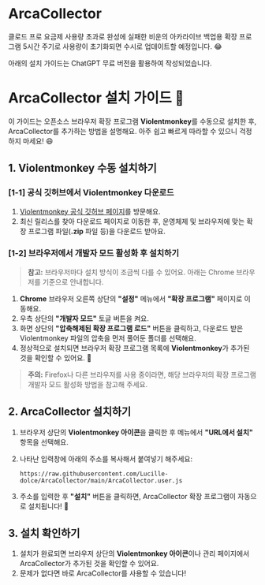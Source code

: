 # ArcaCollector

클로드 프로 요금제 사용량 초과로 완성에 실패한 비운의 아카라이브 백업용 확장 프로그램
5시간 주기로 사용량이 초기화되면 수시로 업데이트할 예정입니다. 😂

아래의 설치 가이드는 ChatGPT 무료 버전을 활용하여 작성되었습니다.


# ArcaCollector 설치 가이드 🚀

이 가이드는 오픈소스 브라우저 확장 프로그램 **Violentmonkey**를 수동으로 설치한 후, ArcaCollector를 추가하는 방법을 설명해요. 아주 쉽고 빠르게 따라할 수 있으니 걱정하지 마세요! 😄

## 1. Violentmonkey 수동 설치하기

### [1-1] 공식 깃허브에서 Violentmonkey 다운로드
1. [Violentmonkey 공식 깃허브 페이지](https://github.com/violentmonkey/violentmonkey)를 방문해요.
2. 최신 릴리스를 찾아 다운로드 페이지로 이동한 후, 운영체제 및 브라우저에 맞는 확장 프로그램 파일(**.zip** 파일 등)을 다운로드 받아요.

### [1-2] 브라우저에서 개발자 모드 활성화 후 설치하기
> **참고:** 브라우저마다 설치 방식이 조금씩 다를 수 있어요. 아래는 Chrome 브라우저를 기준으로 안내합니다.

1. **Chrome** 브라우저 오른쪽 상단의 **"설정"** 메뉴에서 **"확장 프로그램"** 페이지로 이동해요.
2. 우측 상단의 **"개발자 모드"** 토글 버튼을 켜요.
3. 화면 상단의 **"압축해제된 확장 프로그램 로드"** 버튼을 클릭하고, 다운로드 받은 Violentmonkey 파일의 압축을 먼저 풀어둔 폴더를 선택해요.
4. 정상적으로 설치되면 브라우저 확장 프로그램 목록에 **Violentmonkey**가 추가된 것을 확인할 수 있어요. 🎉

> **주의:** Firefox나 다른 브라우저를 사용 중이라면, 해당 브라우저의 확장 프로그램 개발자 모드 활성화 방법을 참고해 주세요.

## 2. ArcaCollector 설치하기
1. 브라우저 상단의 **Violentmonkey 아이콘**을 클릭한 후 메뉴에서 **"URL에서 설치"** 항목을 선택해요.
2. 나타난 입력창에 아래의 주소를 복사해서 붙여넣기 해주세요:

   ```
   https://raw.githubusercontent.com/Lucille-dolce/ArcaCollector/main/ArcaCollector.user.js
   ```

3. 주소를 입력한 후 **"설치"** 버튼을 클릭하면, ArcaCollector 확장 프로그램이 자동으로 설치됩니다! 🎉

## 3. 설치 확인하기
1. 설치가 완료되면 브라우저 상단의 **Violentmonkey 아이콘**이나 관리 페이지에서 ArcaCollector가 추가된 것을 확인할 수 있어요.
2. 문제가 없다면 바로 ArcaCollector를 사용할 수 있습니다!
